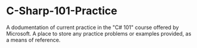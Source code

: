 # C-Sharp-101-Practice
A dodumentation of current practice in the "C# 101" course offered by Microsoft. A place to store any practice problems or examples provided, as a means of reference.
